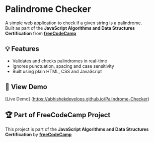 # Palindrome Checker

A simple web application to check if a given string is a palindrome.  
Built as part of the **JavaScript Algorithms and Data Structures Certification** from **[freeCodeCamp](https://www.freecodecamp.org/)**

## 💡 Features
- Validates and checks palindromes in real-time
- Ignores punctuation, spacing and case sensitivity
- Built using plain HTML, CSS and JavaScript

## 🔗 View Demo
[Live Demo] (https://abhishekdevelops.github.io/Palindrome-Checker)

## 🏆 Part of FreeCodeCamp Project
This project is part of the **JavaScript Algorithms and Data Structures Certification** by **[freeCodeCamp](https://www.freecodecamp.org/)**
